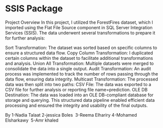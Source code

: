 # SSIS Package

Project Overview
In this project, I utilized the ForestFires dataset, which I imported using the Flat File Source component in SQL Server Integration Services (SSIS). The data underwent several transformations to prepare it for further analysis:

Sort Transformation: The dataset was sorted based on specific columns to ensure a structured data flow.
Copy Column Transformation: I duplicated certain columns within the dataset to facilitate additional transformations and analysis.
Union All Transformation: Multiple datasets were merged to consolidate the data into a single output.
Audit Transformation: An audit process was implemented to track the number of rows passing through the data flow, ensuring data integrity.
Multicast Transformation: The processed data was then split into two paths:
CSV File: The data was exported to a CSV file for further analysis or reporting file name=prediction.
OLE DB Destination: The data was loaded into an OLE DB-compliant database for storage and querying.
This structured data pipeline enabled efficient data processing and ensured the integrity and usability of the final outputs.


By
1-Nadia Talaat​
2-jessica Boles ​
3-Reema Elhariry​
4-Mohamed Elsharkawy ​
5-Amr khaled​




 
